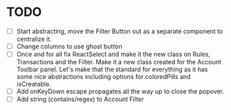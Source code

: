 # TODO
- [ ] Start abstracting, move the Filter Button out as a separate component to centralize it.
- [ ] Change columns to use ghost button
- [ ] Once and for all fix ReactSelect and make it the new class on Rules, Transactions and the Filter. Make it a new class created for the Account Toolbar panel. Let's make that the standard for everything as it has some nice abstractions including options for coloredPills and isCreatable.
- [ ] Add onKeyDown escape propagates all the way up to close the popover.
- [ ] Add string (contains/regex) to Account Filter
